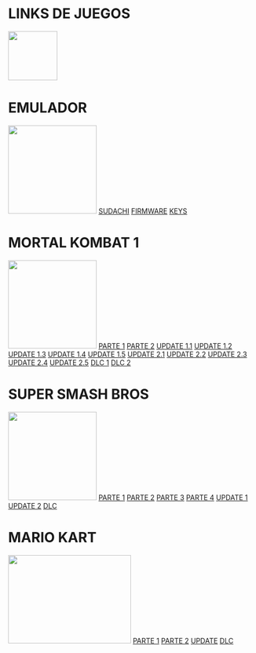 <!DOCTYPE html>
<html>
<head>
	<meta charset="utf-8">
	<meta name="viewport" content="width=device-width, initial-scale=1">
</head>
<body>
	<h1>LINKS DE JUEGOS</h1>
	<div>
		<img src="https://upload.wikimedia.org/wikipedia/commons/3/38/Nintendo_switch_logo.png" height="100px"; width="100px">
	</div>
	<h1>EMULADOR</h1>
	<img src="https://cdn2.steamgriddb.com/logo_thumb/6ff94c902a662d2a4293180ff09ced44.png" height="180px" width="180px">
	<a href="https://sudachi.emuplace.app/">SUDACHI</a>
	<a href="https://prodkeys.net/latest-switch-firmwares-v3/">FIRMWARE</a>
	<a href="https://prodkeys.net/yuzu-prod-keys-v6/">KEYS</a>
<div>
<h1> MORTAL KOMBAT 1</h1>
<img src="https://upload.wikimedia.org/wikipedia/fr/c/cf/Logo_Mortal_Kombat_1_2024_new.png" width="180px" height="180px">
<a href="https://megaup.net/1Xgqo/Mortal_Kombat_1_(NSP)(eShop).part1.rar">PARTE 1</a> 
<a href="https://megaup.net/1Xgqv/Mortal_Kombat_1_(NSP)(eShop).part2.rar">PARTE 2</a>
	<a href="">UPDATE 1.1</a>
	<a href="">UPDATE 1.2</a>
	<a href="">UPDATE 1.3</a>
	<a href="">UPDATE 1.4</a>
	<a href="">UPDATE 1.5</a>
	<a href="">UPDATE 2.1</a>
	<a href="">UPDATE 2.2</a>
	<a href="">UPDATE 2.3</a>
	<a href="">UPDATE 2.4</a>
	<a href="">UPDATE 2.5</a>
	<a href="">DLC 1</a>
	<a href="">DLC 2</a>
<h1>SUPER SMASH BROS</h1>
<img src="https://images.gamebanana.com/img/ss/mods/63ce38c532361.jpg" width="180px" height="180px">
<a href="https://megaup.net/1w57t/SSB-U-RF-NSwTcH-NSP-Ziperto.part1.rar">PARTE 1</a>
<a href="https://megaup.net/1w5at/SSB-U-RF-NSwTcH-NSP-Ziperto.part2.rar">PARTE 2</a>
<a href="https://megaup.net/1w5dx/SSB-U-RF-NSwTcH-NSP-Ziperto.part3.rar">PARTE 3</a>
<a href="https://megaup.net/1w5gd/SSB-U-RF-NSwTcH-NSP-Ziperto.part4.rar">PARTE 4</a>
<a href="https://megaup.net/a5b3bdc7e8cae0f479c9547fbb4a5236/Super_Smash_Bros._Ultimate_[01006A800016E800][v1900544][US].nsp.rar">UPDATE 1</a>
<a href="https://megaup.net/l0Abm/Super_Smash_Bros._Ultimate_[01006A800016E800][v1835008][US].nsp.rar">UPDATE 2</a>
<a href="https://megaup.net/5c7b4badfbe960a6c756bbc0391cf4de/SSBU_[99DLC][US]_NSP_(2).rar">DLC</a>
<h1>MARIO KART</h1>
<img src="https://assets.nintendo.com/image/upload/ar_16:9,c_lpad,w_656/b_white/f_auto/q_auto/ncom/software/switch/70010000000153/de697f487a36d802dd9a5ff0341f717c8486221f2f1219b675af37aca63bc453" width="250px" height="180px">
<a href="https://megaup.net/2j2H9/Mario_Kart_8_Deluxe_[0100152000022000][v0].nsp.part1.rar">PARTE 1</a>
<a href="https://megaup.net/2j2H7/Mario_Kart_8_Deluxe_[0100152000022000][v0].nsp.part2.rar">PARTE 2</a>
<a href="https://megaup.net/0be475c436388f50beb8c231223adc76/Mario_Kart_8_Deluxe_[0100152000022800][v1245184][US].nsp.rar">UPDATE</a>
<a href="https://megaup.net/1jxrr/Mario_Kart_8_Deluxe_(NSP)(Booster_Course_Wave_1_to_6).rar">DLC</a>
</div>
</body>
</html>
